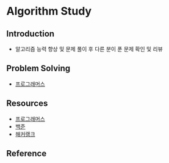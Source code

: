 # Algorithm Study


## Introduction
- 알고리즘 능력 향상 및 문제 풀이 후 다른 분이 푼 문제 확인 및 리뷰

## Problem Solving
- [프로그래머스](programmers/README.md)

## Resources
- [프로그래머스](https://programmers.co.kr/learn/challenges)
- [백준](https://www.acmicpc.net)
- [해커랭크](https://www.hackerrank.com/dashboard)

## Reference

